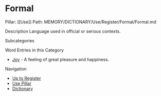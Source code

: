 # Formal
Pillar: [[Use]]
Path: MEMORY/DICTIONARY/Use/Register/Formal/Formal.md

Description
Language used in official or serious contexts.

Subcategories

Word Entries in this Category
- [Joy](../../../Words/J/Joy.md#sense-1) - A feeling of great pleasure and happiness.

Navigation
- [Up to Register](../Register.md)
- [Use Pillar](../../Use.md)
- [Dictionary](../../../dictionary.md)
